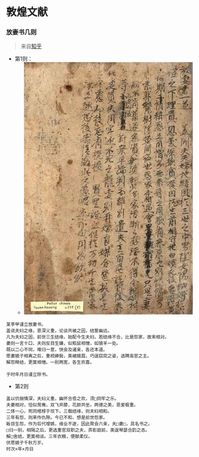 # 敦煌文献

### 放妻书几则

> 来自[知乎](https://zhuanlan.zhihu.com/p/189880489)

* 第1则：
  * ![放妻书](../images/dunhuang_fangqishu.jpg)
```
某李甲谨立放妻书。
盖说夫妇之缘，恩深义重，论谈共被之因，结誓幽远。
凡为夫妇之因，前世三生结缘，始配今生夫妇，若结缘不合，比是怨家，故来相对。
妻则一言十口，夫则反目生嫌，似稻鼠相憎，如狼羊一处。
既以二心不同，难归一意，快会及诸亲，各还本道。
愿妻娘子相离之后，重梳蝉鬓，美裙娥眉，巧逞窈窕之姿，选聘高官之主。
解怨释结，更莫相憎。一别两宽，各生欢喜。

于时年月日谨立除书。
```

* 第2则
```
盖以伉俪情深，夫妇义重，幽怀合卺之欢，须□同牢之乐。
夫妻相对，恰似鸳鸯，双飞并膝，花颜共坐。两德之美，恩爱极重。
二体一心，死同棺椁于坟下。三载结缘，则夫妇相和。
三年有怨，则来作仇隙。今已不和，想是前世怨家。
眅目生怨，作为后代增嫉，缘业不遂，因此聚会六亲，夫□妻□，具名书之。
□归一别，相隔之后，更选重官双职之夫，弄影庭前，美逞琴瑟合韵之态。
解□舍结，更莫相谈。三年衣粮，便献柔仪。
伏愿娘子千秋万岁。
时次×年×月日
```
